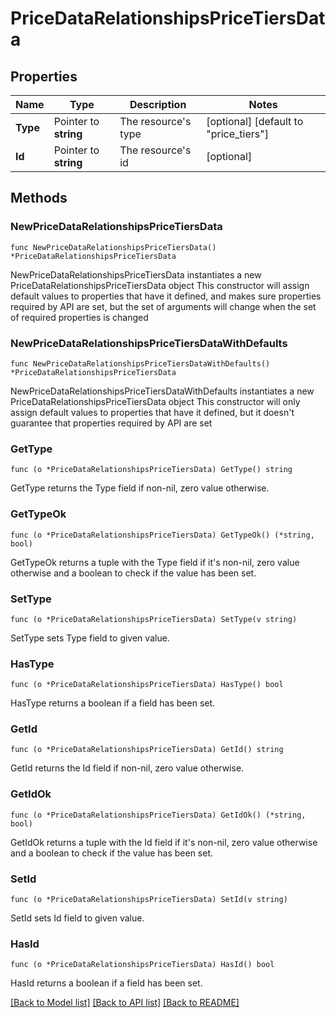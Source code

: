 # PriceDataRelationshipsPriceTiersData

## Properties

Name | Type | Description | Notes
------------ | ------------- | ------------- | -------------
**Type** | Pointer to **string** | The resource&#39;s type | [optional] [default to "price_tiers"]
**Id** | Pointer to **string** | The resource&#39;s id | [optional] 

## Methods

### NewPriceDataRelationshipsPriceTiersData

`func NewPriceDataRelationshipsPriceTiersData() *PriceDataRelationshipsPriceTiersData`

NewPriceDataRelationshipsPriceTiersData instantiates a new PriceDataRelationshipsPriceTiersData object
This constructor will assign default values to properties that have it defined,
and makes sure properties required by API are set, but the set of arguments
will change when the set of required properties is changed

### NewPriceDataRelationshipsPriceTiersDataWithDefaults

`func NewPriceDataRelationshipsPriceTiersDataWithDefaults() *PriceDataRelationshipsPriceTiersData`

NewPriceDataRelationshipsPriceTiersDataWithDefaults instantiates a new PriceDataRelationshipsPriceTiersData object
This constructor will only assign default values to properties that have it defined,
but it doesn't guarantee that properties required by API are set

### GetType

`func (o *PriceDataRelationshipsPriceTiersData) GetType() string`

GetType returns the Type field if non-nil, zero value otherwise.

### GetTypeOk

`func (o *PriceDataRelationshipsPriceTiersData) GetTypeOk() (*string, bool)`

GetTypeOk returns a tuple with the Type field if it's non-nil, zero value otherwise
and a boolean to check if the value has been set.

### SetType

`func (o *PriceDataRelationshipsPriceTiersData) SetType(v string)`

SetType sets Type field to given value.

### HasType

`func (o *PriceDataRelationshipsPriceTiersData) HasType() bool`

HasType returns a boolean if a field has been set.

### GetId

`func (o *PriceDataRelationshipsPriceTiersData) GetId() string`

GetId returns the Id field if non-nil, zero value otherwise.

### GetIdOk

`func (o *PriceDataRelationshipsPriceTiersData) GetIdOk() (*string, bool)`

GetIdOk returns a tuple with the Id field if it's non-nil, zero value otherwise
and a boolean to check if the value has been set.

### SetId

`func (o *PriceDataRelationshipsPriceTiersData) SetId(v string)`

SetId sets Id field to given value.

### HasId

`func (o *PriceDataRelationshipsPriceTiersData) HasId() bool`

HasId returns a boolean if a field has been set.


[[Back to Model list]](../README.md#documentation-for-models) [[Back to API list]](../README.md#documentation-for-api-endpoints) [[Back to README]](../README.md)


